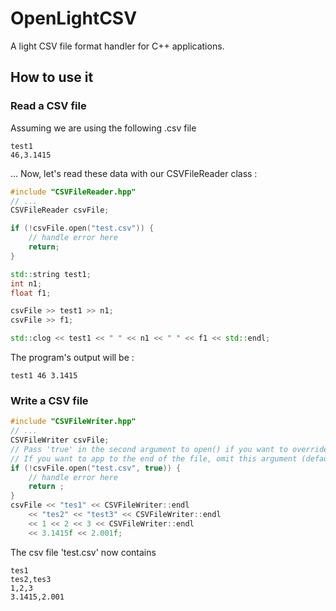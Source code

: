 # OpenLightCSV

A light CSV file format handler for C++ applications.

## How to use it

### Read a CSV file

Assuming we are using the following .csv file

```csv
test1
46,3.1415
```
... Now, let's read these data with our CSVFileReader class :
```c++
#include "CSVFileReader.hpp"
// ...
CSVFileReader csvFile;

if (!csvFile.open("test.csv")) {
	// handle error here
	return;
}

std::string test1;
int n1;
float f1;

csvFile >> test1 >> n1;
csvFile >> f1;

std::clog << test1 << " " << n1 << " " << f1 << std::endl;
```

The program's output will be :
```
test1 46 3.1415
```

### Write a CSV file

```c++
#include "CSVFileWriter.hpp"
// ...
CSVFileWriter csvFile;
// Pass 'true' in the second argument to open() if you want to override the file.
// If you want to app to the end of the file, omit this argument (default value is false).
if (!csvFile.open("test.csv", true)) { 
	// handle error here
	return ;
}
csvFile << "tes1" << CSVFileWriter::endl
	<< "tes2" << "test3" << CSVFileWriter::endl
	<< 1 << 2 << 3 << CSVFileWriter::endl
	<< 3.1415f << 2.001f;
```
The csv file 'test.csv' now contains
```csv
tes1
tes2,tes3
1,2,3
3.1415,2.001
```



